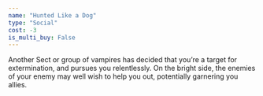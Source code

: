 ```yaml
---
name: "Hunted Like a Dog"
type: "Social"
cost: -3
is_multi_buy: False
---
```


Another Sect or group of vampires has decided that you’re a target for extermination, and pursues you relentlessly. On the bright side, the enemies of your enemy may well wish to help you out, potentially garnering you allies.